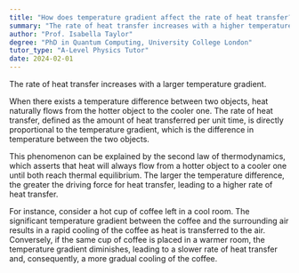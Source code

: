 ```yaml
---
title: "How does temperature gradient affect the rate of heat transfer?"
summary: "The rate of heat transfer increases with a higher temperature gradient."
author: "Prof. Isabella Taylor"
degree: "PhD in Quantum Computing, University College London"
tutor_type: "A-Level Physics Tutor"
date: 2024-02-01
---
```


The rate of heat transfer increases with a larger temperature gradient.

When there exists a temperature difference between two objects, heat naturally flows from the hotter object to the cooler one. The rate of heat transfer, defined as the amount of heat transferred per unit time, is directly proportional to the temperature gradient, which is the difference in temperature between the two objects.

This phenomenon can be explained by the second law of thermodynamics, which asserts that heat will always flow from a hotter object to a cooler one until both reach thermal equilibrium. The larger the temperature difference, the greater the driving force for heat transfer, leading to a higher rate of heat transfer.

For instance, consider a hot cup of coffee left in a cool room. The significant temperature gradient between the coffee and the surrounding air results in a rapid cooling of the coffee as heat is transferred to the air. Conversely, if the same cup of coffee is placed in a warmer room, the temperature gradient diminishes, leading to a slower rate of heat transfer and, consequently, a more gradual cooling of the coffee.
    